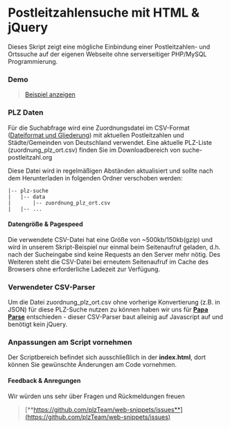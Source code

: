 # Postleitzahlensuche mit HTML & jQuery

Dieses Skript zeigt eine mögliche Einbindung einer Postleitzahlen- und Ortssuche auf der eigenen Webseite ohne serverseitiger PHP/MySQL Programmierung. 

### Demo
> [Beispiel anzeigen](https://rawgit.com/plzTeam/web-snippets/master/plz-suche/index.html)

### PLZ Daten

Für die Suchabfrage wird eine Zuordnungsdatei im CSV-Format ([Dateiformat und Gliederung](https://blog.suche-postleitzahl.org/post/129292494671/plzort-zuordnungsdatei-verwenden)) mit aktuellen Postleitzahlen und Städte/Gemeinden von Deutschland verwendet. Eine aktuelle PLZ-Liste (zuordnung_plz_ort.csv) finden Sie im Downloadbereich von suche-postleitzahl.org

Diese Datei wird in regelmäßigen Abständen aktualisiert und sollte nach dem Herunterladen in folgenden Ordner verschoben werden:

    |-- plz-suche
    |   |-- data
    |       |-- zuordnung_plz_ort.csv
    |   |-- ...

#### Datengröße & Pagespeed

Die verwendete CSV-Datei hat eine Größe von ~500kb/150kb(gzip) und wird in unserem Skript-Beispiel nur einmal beim Seitenaufruf geladen, d.h. nach der Sucheingabe sind keine Requests an den Server mehr nötig. Des Weiteren steht die CSV-Datei bei erneutem Seitenaufruf im Cache des Browsers ohne erforderliche Ladezeit zur Verfügung.

### Verwendeter CSV-Parser

Um die Datei zuordnung_plz_ort.csv ohne vorherige Konvertierung (z.B. in JSON) für diese PLZ-Suche nutzen zu können haben wir uns für [**Papa Parse**](https://papaparse.com/) entschieden - dieser CSV-Parser baut alleinig auf Javascript auf und benötigt kein jQuery.

### Anpassungen am Script vornehmen

Der Scriptbereich befindet sich ausschließlich in der **index.html**, dort können Sie gewünschte Änderungen am Code vornehmen.

#### Feedback & Anregungen

Wir würden uns sehr über Fragen und Rückmeldungen freuen 

> [**https://github.com/plzTeam/web-snippets/issues**](https://github.com/plzTeam/web-snippets/issues)

